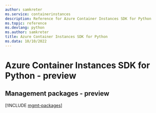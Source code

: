 ```yaml
---
author: samkreter
ms.service: containerinstances
description: Reference for Azure Container Instances SDK for Python
ms.topic: reference
ms.devlang: python
ms.author: samkreter
title: Azure Container Instances SDK for Python
ms.data: 10/10/2022
---
```

# Azure Container Instances SDK for Python - preview

## Management packages - preview
[!INCLUDE [mgmt-packages](container-instances-mgmt-index.md)]